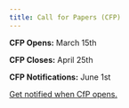 ```yaml
---
title: Call for Papers (CFP)
---
```


**CFP Opens:** March 15th

**CFP Closes:** April 25th

**CFP Notifications:** June 1st

[Get notified when CfP opens.](https://mailchi.mp/f5ff97451223/kcdlondon-subscribe)

